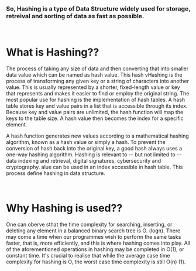 ### So, Hashing is a type of Data Structure widely used for storage, retreival and sorting of data as fast as possible.


<br>

# What is Hashing??
The process of taking any size of data and then converting that into smaller data value which can be named as hash value. This hash vHashing is the process of transforming any given key or a string of characters into another value. This is usually represented by a shorter, fixed-length value or key that represents and makes it easier to find or employ the original string.
The most popular use for hashing is the implementation of hash tables. A hash table stores key and value pairs in a list that is accessible through its index. Because key and value pairs are unlimited, the hash function will map the keys to the table size. A hash value then becomes the index for a specific element.

A hash function generates new values according to a mathematical hashing algorithm, known as a hash value or simply a hash. To prevent the conversion of hash back into the original key, a good hash always uses a one-way hashing algorithm.
Hashing is relevant to -- but not limited to -- data indexing and retrieval, digital signatures, cybersecurity and cryptography. alue can be used in an index accessible in hash table. This process define hashing in data structure.


<br>


# Why Hashing is used??
One can oberve sthat the time complexity for searching, inserting, or deleting any element in a balanced binary search tree is O. (logn). There may come a time when our programmes wish to perform the same tasks faster, that is, more efficiently, and this is where hashing comes into play. All of the aforementioned operations in hashing may be completed in O(1), or constant time. It's crucial to realise that while the average case time complexity for hashing is O, the worst case time complexity is still O(n) (1).
